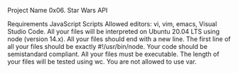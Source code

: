 Project Name
0x06. Star Wars API

Requirements
JavaScript Scripts
Allowed editors: vi, vim, emacs, Visual Studio Code.
All your files will be interpreted on Ubuntu 20.04 LTS using node (version 14.x).
All your files should end with a new line.
The first line of all your files should be exactly #!/usr/bin/node.
Your code should be semistandard compliant.
All your files must be executable.
The length of your files will be tested using wc.
You are not allowed to use var.
